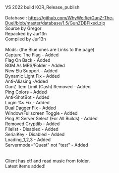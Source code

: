 VS 2022 build KOR_Release_publish<br>
<br>
Database : https://github.com/WhyWolfie/GunZ-The-Duel/blob/master/database/1.5/GunZDBFixed.zip<br>
Source by Gregor<br>
Repacked by Jur13n<br>
Compiled by Jur13n<br>
<br>
Mods: (the Blue ones are Links to the page)<br>
Capture The Flag - Added<br>
Flag On Back - Added<br>
BGM As MRS/Folder - Added<br>
New Elu Support - Added<br>
Dynamic Light Fix - Added<br>
Anti-Aliasing -Added<br>
GunZ Item Limit (Cash) Removed - Added<br>
Ping Colors - Added<br>
Anti-ShotBot - Added<br>
Login %s Fix - Added<br>
Dual Dagger Fix - Added<br>
Window/Fullscreen Toggle - Added<br>
Ping At Server Select (For All Builds) - Added<br>
Removed Cryptlib - Added<br>
Filelist - Disabled - Added<br>
SerialKey - Disabled - Added<br>
Loading_1,2,3 - Added<br>
Servermode="Quest" not "test" - Added<br>
<br>
<br>
Client has ctf and read music from folder.<br>
Latest items added!<br>
